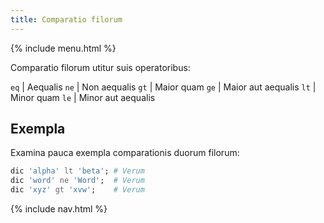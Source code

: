 ```yaml
---
title: Comparatio filorum
---
```


{% include menu.html %}

Comparatio filorum utitur suis operatoribus:

`eq` | Aequalis
`ne` | Non aequalis
`gt` | Maior quam
`ge` | Maior aut aequalis
`lt` | Minor quam
`le` | Minor aut aequalis

## Exempla

Examina pauca exempla comparationis duorum filorum:

```raku
dic 'alpha' lt 'beta'; # Verum
dic 'word' ne 'Word';  # Verum
dic 'xyz' gt 'xvw';    # Verum
```

{% include nav.html %}